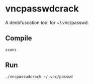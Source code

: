 vncpasswdcrack
==============

A deobfuscation tool for ~/.vnc/passwd.

## Compile ##

    scons

## Run ##

    ./vncpasswdcrack ~/.vnc/passwd 


